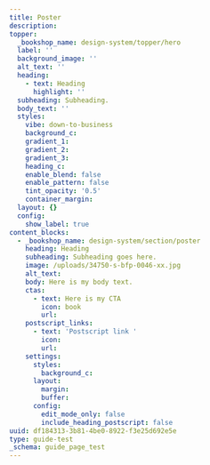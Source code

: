 ```yaml
---
title: Poster
description:
topper:
  _bookshop_name: design-system/topper/hero
  label: ''
  background_image: ''
  alt_text: ''
  heading:
    - text: Heading
      highlight: ''
  subheading: Subheading.
  body_text: ''
  styles:
    vibe: down-to-business
    background_c:
    gradient_1:
    gradient_2:
    gradient_3:
    heading_c:
    enable_blend: false
    enable_pattern: false
    tint_opacity: '0.5'
    container_margin:
  layout: {}
  config:
    show_label: true
content_blocks:
  - _bookshop_name: design-system/section/poster
    heading: Heading
    subheading: Subheading goes here.
    image: /uploads/34750-s-bfp-0046-xx.jpg
    alt_text:
    body: Here is my body text.
    ctas:
      - text: Here is my CTA
        icon: book
        url:
    postscript_links:
      - text: 'Postscript link '
        icon:
        url:
    settings:
      styles:
        background_c:
      layout:
        margin:
        buffer:
      config:
        edit_mode_only: false
        include_heading_postscript: false
uuid: df184313-3b81-4be0-8922-f3e25d692e5e
type: guide-test
_schema: guide_page_test
---
```

